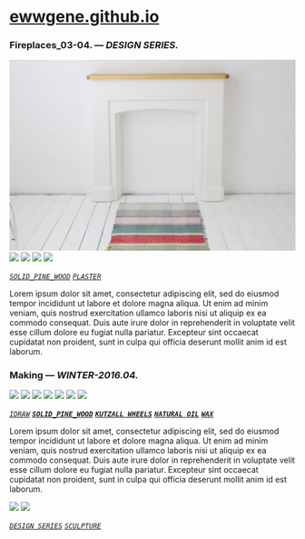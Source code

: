 
# [ewwgene.github.io](https://ewwgene.github.io/)
### Fireplaces_03-04. — _DESIGN SERIES._
[![Fireplaces_03-04](/100.jpg)](https://ewwgene.github.io/Fireplaces_03-04/Carousel)<a href="https://ewwgene.github.io/Fireplaces_03-04/Carousel/#105"><img src="https://ewwgene.github.io/Fireplaces_03-04/105.jpg" height="66"></a> <a href="https://ewwgene.github.io/Fireplaces_03-04/Carousel/#111"><img src="https://ewwgene.github.io/Fireplaces_03-04/111.jpg" height="66"></a> <a href="https://ewwgene.github.io/Fireplaces_03-04/Carousel/#112"><img src="https://ewwgene.github.io/Fireplaces_03-04/112.jpg" height="66"></a> <a href="https://ewwgene.github.io/Fireplaces_03-04/Carousel/#113"><img src="https://ewwgene.github.io/Fireplaces_03-04/113.jpg" height="66"></a> 

[_`SOLID_PINE_WOOD`_](https://ewwgene.github.io) [_`PLASTER`_](https://ewwgene.github.io) 

Lorem ipsum dolor sit amet, consectetur adipiscing elit, sed do eiusmod tempor incididunt ut labore et dolore magna aliqua. Ut enim ad minim veniam, quis nostrud exercitation ullamco laboris nisi ut aliquip ex ea commodo consequat. Duis aute irure dolor in reprehenderit in voluptate velit esse cillum dolore eu fugiat nulla pariatur. Excepteur sint occaecat cupidatat non proident, sunt in culpa qui officia deserunt mollit anim id est laborum.

### Making — _WINTER-2016.04._
<a href="https://ewwgene.github.io/Fireplaces_03-04/Carousel/#201m"><img src="https://ewwgene.github.io/Fireplaces_03-04/Making/201.jpg" height="66"></a> <a href="https://ewwgene.github.io/Fireplaces_03-04/Carousel/#202m"><img src="https://ewwgene.github.io/Fireplaces_03-04/Making/202.jpg" height="66"></a> <a href="https://ewwgene.github.io/Fireplaces_03-04/Carousel/#203m"><img src="https://ewwgene.github.io/Fireplaces_03-04/Making/203.jpg" height="66"></a> <a href="https://ewwgene.github.io/Fireplaces_03-04/Carousel/#311m"><img src="https://ewwgene.github.io/Fireplaces_03-04/Making/311.jpg" height="66"></a> <a href="https://ewwgene.github.io/Fireplaces_03-04/Carousel/#312m"><img src="https://ewwgene.github.io/Fireplaces_03-04/Making/312.jpg" height="66"></a> <a href="https://ewwgene.github.io/Fireplaces_03-04/Carousel/#313m"><img src="https://ewwgene.github.io/Fireplaces_03-04/Making/313.jpg" height="66"></a> <a href="https://ewwgene.github.io/Fireplaces_03-04/Carousel/#314m"><img src="https://ewwgene.github.io/Fireplaces_03-04/Making/314.jpg" height="66"></a>  

[_`IDRAW`_](https://ewwgene.github.io)  [_**`SOLID_PINE_WOOD`**_](https://ewwgene.github.io) [_**`KUTZALL WHEELS`**_](https://ewwgene.github.io) [_**`NATURAL OIL`**_](https://ewwgene.github.io) [_**`WAX`**_](https://ewwgene.github.io) 

Lorem ipsum dolor sit amet, consectetur adipiscing elit, sed do eiusmod tempor incididunt ut labore et dolore magna aliqua. Ut enim ad minim veniam, quis nostrud exercitation ullamco laboris nisi ut aliquip ex ea commodo consequat. Duis aute irure dolor in reprehenderit in voluptate velit esse cillum dolore eu fugiat nulla pariatur. Excepteur sint occaecat cupidatat non proident, sunt in culpa qui officia deserunt mollit anim id est laborum.

<a href="https://ewwgene.github.io/Fireplaces_03-04/Carousel/#300"><img src="https://ewwgene.github.io/Fireplaces_03-04/300.jpg" height="66"></a> <a href="https://ewwgene.github.io/Fireplaces_03-04/Carousel/#316"><img src="https://ewwgene.github.io/Fireplaces_03-04/316.jpg" height="66"></a> 

[_`DESIGN SERIES`_](https://ewwgene.github.io) [_`SCULPTURE`_](https://ewwgene.github.io) 

